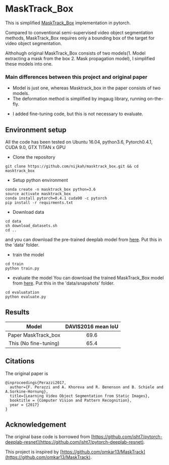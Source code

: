 # MaskTrack_Box

This is simplified [MaskTrack_Box](https://arxiv.org/abs/1612.02646) implementation in pytorch.

Compared to conventional semi-supervised video object segmentation methods,
MaskTrack_Box requires only a bounding box of the target for video object segmentation.

Althohugh original MaskTrack_Box consists of two models(1. Model extracting a mask from the box 2. Mask propagation model),
I simplified these models into one.

### Main differences between this project and original paper
- Model is just one, whereas Masktrack_box in the paper consists of two models.
- The deformation method is simplified by imgaug library, running on-the-fly.

* I added fine-tuning code, but this is not necessary to evaluate.

## Environment setup
All the code has been tested on Ubuntu 16.04, python3.6, Pytorch0.4.1, CUDA 9.0, GTX TITAN x GPU

- Clone the repository
```
git clone https://github.com/nijkah/masktrack_box.git && cd masktrack_box
```

- Setup python environment
```
conda create -n masktrack_box python=3.6
source activate masktrack_box 
conda install pytorch=0.4.1 cuda90 -c pytorch
pip install -r requirments.txt
```

- Download data
```
cd data
sh download_datasets.sh
cd ..
```
and you can download the pre-trained deeplab model from
[here](https://drive.google.com/file/d/0BxhUwxvLPO7TeXFNQ3YzcGI4Rjg/view).
Put this in the 'data' folder.

- train the model
```
cd train
python train.py
```

- evaluate the model
You can download the trained MaskTrack_Box model from
[here](https://www.dropbox.com/s/0cp69ijubgr20m4/trained_masktrack_box.pth?dl=0).
Put this in the 'data/snapshots' folder.
```
cd evaluatation
python evaluate.py
```

## Results
|         Model         | DAVIS2016 mean IoU |
|:---------------------:|:------------------:|
|  Paper MaskTrack_box  |        69.6        |
| This (No fine-tuning) |        65.4        |


## Citations
The original paper is
```
@inproceedings{Perazzi2017,
  author={F. Perazzi and A. Khoreva and R. Benenson and B. Schiele and A.Sorkine-Hornung},
  title={Learning Video Object Segmentation from Static Images},
  booktitle = {Computer Vision and Pattern Recognition},
  year = {2017}
}
```

## Acknowledgement
The original base code is borrowed from
[https://github.com/isht7/pytorch-deeplab-resnet](https://github.com/isht7/pytorch-deeplab-resnet).

This project is inspired by [https://github.com/omkar13/MaskTrack](https://github.com/omkar13/MaskTrack).
